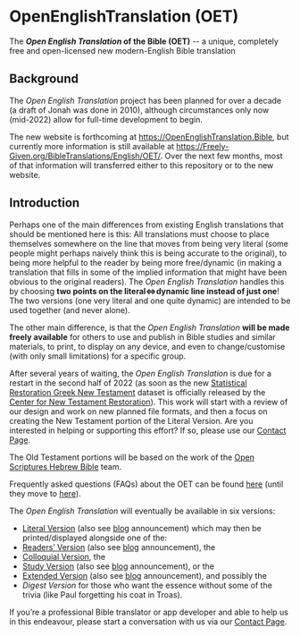 # OpenEnglishTranslation (OET)

The **_Open English Translation_ of the Bible (OET)** -- a unique, completely free and open-licensed new modern-English Bible translation

## Background

The _Open English Translation_ project has been planned for over a decade (a draft of Jonah was done in 2010), although circumstances only now (mid-2022) allow for full-time development to begin.

The new website is forthcoming at https://OpenEnglishTranslation.Bible, but currently more information is still available at https://Freely-Given.org/BibleTranslations/English/OET/. Over the next few months, most of that information will transferred either to this repository or to the new website.

## Introduction

Perhaps one of the main differences from existing English translations that should be mentioned here is this: All translations must choose to place themselves somewhere on the line that moves from being very literal (some people might perhaps naively think this is being accurate to the original), to being more helpful to the reader by being more free/dynamic (in making a translation that fills in some of the implied information that might have been obvious to the original readers). The _Open English Translation_ handles this by choosing **two points on the literal⇔dynamic line instead of just one**! The two versions (one very literal and one quite dynamic) are intended to be used together (and never alone).

The other main difference, is that the _Open English Translation_ **will be made freely available** for others to use and publish in Bible studies and similar materials, to print, to display on any device, and even to change/customise (with only small limitations) for a specific group.

After several years of waiting, the _Open English Translation_ is due for a restart in the second half of 2022 (as soon as the new [Statistical Restoration Greek New Testament](https://GreekCNTR.org/collation/index.htm) dataset is officially released by the [Center for New Testament Restoration](https://GreekCNTR.org)). This work will start with a review of our design and work on new planned file formats, and then a focus on creating the New Testament portion of the Literal Version. Are you interested in helping or supporting this effort? If so, please use our [Contact Page](https://Freely-Given.org/Contact.html).

The Old Testament portions will be based on the work of the [Open Scriptures Hebrew Bible](https://hb.OpenScriptures.org) team.

Frequently asked questions (FAQs) about the OET can be found [here](https://Freely-Given.org/BibleTranslations/English/OET/FAQs.html) (until they move to [here](https://OpenEnglishTranslation.Bible/design/FAQ)).

The _Open English Translation_ will eventually be available in six versions:

- [Literal Version](https://Freely-Given.org/BibleTranslations/English/OET/Introduction.html#OET-LV) (also see [blog](https://OpenScripture.blogspot.com/2010/05/oet-literal-version.html) announcement) which may then be printed/displayed alongside one of the:
- [Readers’ Version](https://Freely-Given.org/BibleTranslations/English/OET/Introduction.html#OET-RV) (also see [blog](https://OpenScripture.blogspot.com/2010/06/oet-readers-version.html) announcement), the
- [Colloquial Version](https://Freely-Given.org/BibleTranslations/English/OET/Introduction.html#OET-CV), the
- [Study Version](https://Freely-Given.org/BibleTranslations/English/OET/Introduction.html#OET-SV) (also see [blog](https://OpenScripture.blogspot.com/2010/06/oet-study-version.html) announcement), or the
- [Extended Version](https://Freely-Given.org/BibleTranslations/English/OET/Introduction.html#OET-EV) (also see [blog](https://OpenScripture.blogspot.com/2010/06/oet-extended-version.html) announcement), and possibly the
- _Digest Version_ for those who want the essence without some of the trivia (like Paul forgetting his coat in Troas).

If you’re a professional Bible translator or app developer and able to help us in this endeavour, please start a conversation with us via our [Contact Page](https://Freely-Given.org/Contact.html).
